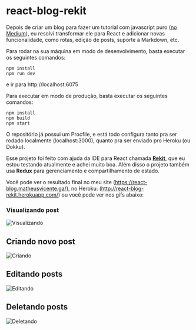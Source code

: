 # react-blog-rekit

Depois de criar um blog para fazer um tutorial com javascript puro ([no Medium](https://medium.com/@matt.vicent/como-fazer-um-blog-simples-com-javascript-e-requisi%C3%A7%C3%A3o-ajax-4f164921ae20)), eu resolvi transformar ele para React e adicionar novas funcionalidade, como rotas, edição de posts, suporte a Markdown, etc.

Para rodar na sua máquina em modo de desenvolvimento, basta executar os seguintes comandos:
```
npm install
npm run dev
```
e ir para http://localhost:6075

Para executar em modo de produção, basta executar os seguintes comandos:
```
npm install
npm build
npm start
```
O repositório já possui um Procfile, e está todo configura tanto pra ser rodado localmente (localhost:3000), quanto pra ser enviado pro Heroku (ou Dokku).

Esse projeto foi feito com ajuda da IDE para React chamada **[Rekit](https://github.com/supnate/rekit)**, que eu estou testando atualmente e achei muito boa.
Além disso o projeto também usa **Redux** para gerenciamento e compartilhamento de estado.

Você pode ver o resultado final no meu site (https://react-blog.matheusvicente.ga/), no Heroku: (http://react-blog-rekit.herokuapp.com/) ou você pode ver nos gifs abaixo:

### Visualizando post
![Visualizando](https://thumbs.gfycat.com/FaithfulAliveAnemonecrab-size_restricted.gif)

## Criando novo post
![Criando](https://thumbs.gfycat.com/ShowyApprehensiveAsiantrumpetfish-size_restricted.gif)

## Editando posts
![Editando](https://thumbs.gfycat.com/CloseAdventurousAiredaleterrier-size_restricted.gif)

## Deletando posts
![Deletando](https://thumbs.gfycat.com/PoshCaringAntlion-size_restricted.gif)
